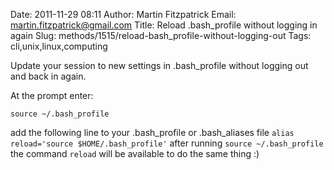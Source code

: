 Date: 2011-11-29 08:11
Author: Martin Fitzpatrick
Email: martin.fitzpatrick@gmail.com
Title: Reload .bash_profile without logging in again
Slug: methods/1515/reload-bash_profile-without-logging-out
Tags: cli,unix,linux,computing

Update your session to new settings in .bash_profile without logging out and back in again.









At the prompt enter: 

`source ~/.bash_profile`



add the following line to your .bash_profile or .bash_aliases file
`alias reload='source $HOME/.bash_profile'`
after running `source ~/.bash_profile` the command `reload` will be available to do the same thing :)







